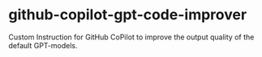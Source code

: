 # github-copilot-gpt-code-improver
Custom Instruction for GitHub CoPilot to improve the output quality of the default GPT-models.

